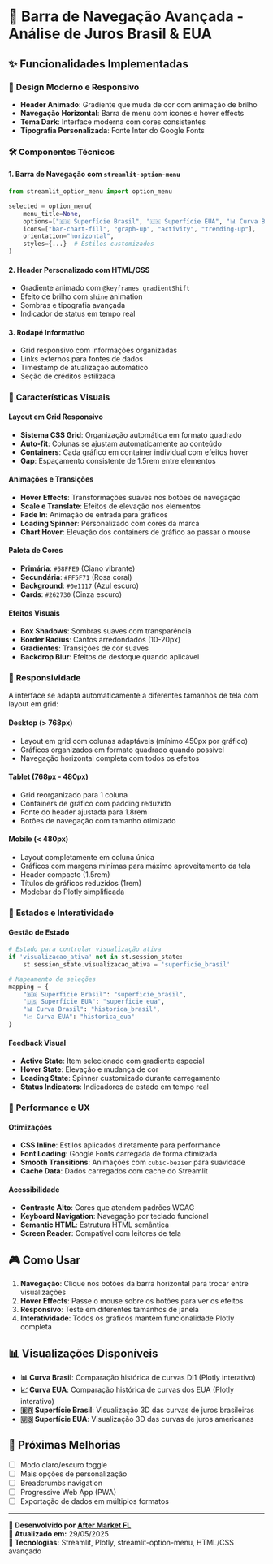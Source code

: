 # 🚀 Barra de Navegação Avançada - Análise de Juros Brasil & EUA

## ✨ Funcionalidades Implementadas

### 🎨 **Design Moderno e Responsivo**
- **Header Animado**: Gradiente que muda de cor com animação de brilho
- **Navegação Horizontal**: Barra de menu com ícones e hover effects
- **Tema Dark**: Interface moderna com cores consistentes
- **Tipografia Personalizada**: Fonte Inter do Google Fonts

### 🛠️ **Componentes Técnicos**

#### 1. **Barra de Navegação com `streamlit-option-menu`**
```python
from streamlit_option_menu import option_menu

selected = option_menu(
    menu_title=None,
    options=["🇧🇷 Superfície Brasil", "🇺🇸 Superfície EUA", "📊 Curva Brasil", "📈 Curva EUA"],
    icons=["bar-chart-fill", "graph-up", "activity", "trending-up"],
    orientation="horizontal",
    styles={...}  # Estilos customizados
)
```

#### 2. **Header Personalizado com HTML/CSS**
- Gradiente animado com `@keyframes gradientShift`
- Efeito de brilho com `shine` animation
- Sombras e tipografia avançada
- Indicador de status em tempo real

#### 3. **Rodapé Informativo**
- Grid responsivo com informações organizadas
- Links externos para fontes de dados
- Timestamp de atualização automático
- Seção de créditos estilizada

### 🎯 **Características Visuais**

#### **Layout em Grid Responsivo**
- **Sistema CSS Grid**: Organização automática em formato quadrado
- **Auto-fit**: Colunas se ajustam automaticamente ao conteúdo
- **Containers**: Cada gráfico em container individual com efeitos hover
- **Gap**: Espaçamento consistente de 1.5rem entre elementos

#### **Animações e Transições**
- **Hover Effects**: Transformações suaves nos botões de navegação
- **Scale e Translate**: Efeitos de elevação nos elementos
- **Fade In**: Animação de entrada para gráficos
- **Loading Spinner**: Personalizado com cores da marca
- **Chart Hover**: Elevação dos containers de gráfico ao passar o mouse

#### **Paleta de Cores**
- **Primária**: `#58FFE9` (Ciano vibrante)
- **Secundária**: `#FF5F71` (Rosa coral)
- **Background**: `#0e1117` (Azul escuro)
- **Cards**: `#262730` (Cinza escuro)

#### **Efeitos Visuais**
- **Box Shadows**: Sombras suaves com transparência
- **Border Radius**: Cantos arredondados (10-20px)
- **Gradientes**: Transições de cor suaves
- **Backdrop Blur**: Efeitos de desfoque quando aplicável

### 📱 **Responsividade**

A interface se adapta automaticamente a diferentes tamanhos de tela com layout em grid:

#### **Desktop (> 768px)**
- Layout em grid com colunas adaptáveis (mínimo 450px por gráfico)
- Gráficos organizados em formato quadrado quando possível
- Navegação horizontal completa com todos os efeitos

#### **Tablet (768px - 480px)**
- Grid reorganizado para 1 coluna
- Containers de gráfico com padding reduzido
- Fonte do header ajustada para 1.8rem
- Botões de navegação com tamanho otimizado

#### **Mobile (< 480px)**
- Layout completamente em coluna única
- Gráficos com margens mínimas para máximo aproveitamento da tela
- Header compacto (1.5rem)
- Títulos de gráficos reduzidos (1rem)
- Modebar do Plotly simplificada

### 🔧 **Estados e Interatividade**

#### **Gestão de Estado**
```python
# Estado para controlar visualização ativa
if 'visualizacao_ativa' not in st.session_state:
    st.session_state.visualizacao_ativa = 'superficie_brasil'

# Mapeamento de seleções
mapping = {
    "🇧🇷 Superfície Brasil": "superficie_brasil",
    "🇺🇸 Superfície EUA": "superficie_eua", 
    "📊 Curva Brasil": "historica_brasil",
    "📈 Curva EUA": "historica_eua"
}
```

#### **Feedback Visual**
- **Active State**: Item selecionado com gradiente especial
- **Hover State**: Elevação e mudança de cor
- **Loading State**: Spinner customizado durante carregamento
- **Status Indicators**: Indicadores de estado em tempo real

### 🚀 **Performance e UX**

#### **Otimizações**
- **CSS Inline**: Estilos aplicados diretamente para performance
- **Font Loading**: Google Fonts carregada de forma otimizada
- **Smooth Transitions**: Animações com `cubic-bezier` para suavidade
- **Cache Data**: Dados carregados com cache do Streamlit

#### **Acessibilidade**
- **Contraste Alto**: Cores que atendem padrões WCAG
- **Keyboard Navigation**: Navegação por teclado funcional
- **Semantic HTML**: Estrutura HTML semântica
- **Screen Reader**: Compatível com leitores de tela

## 🎮 **Como Usar**

1. **Navegação**: Clique nos botões da barra horizontal para trocar entre visualizações
2. **Hover Effects**: Passe o mouse sobre os botões para ver os efeitos
3. **Responsivo**: Teste em diferentes tamanhos de janela
4. **Interatividade**: Todos os gráficos mantêm funcionalidade Plotly completa

## 📊 **Visualizações Disponíveis**

- **📊 Curva Brasil**: Comparação histórica de curvas DI1 (Plotly interativo)
- **📈 Curva EUA**: Comparação histórica de curvas dos EUA (Plotly interativo)  
- **🇧🇷 Superfície Brasil**: Visualização 3D das curvas de juros brasileiras
- **🇺🇸 Superfície EUA**: Visualização 3D das curvas de juros americanas

## 🔄 **Próximas Melhorias**

- [ ] Modo claro/escuro toggle
- [ ] Mais opções de personalização
- [ ] Breadcrumbs navigation
- [ ] Progressive Web App (PWA)
- [ ] Exportação de dados em múltiplos formatos

---

**🏢 Desenvolvido por [After Market FL](https://aftermarketfl.com.br)**  
**📅 Atualizado em:** 29/05/2025  
**🚀 Tecnologias:** Streamlit, Plotly, streamlit-option-menu, HTML/CSS avançado

